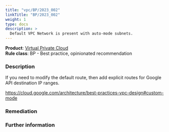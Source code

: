 ```yaml
---
title: "vpc/BP/2023_002"
linkTitle: "BP/2023_002"
weight: 1
type: docs
description: >
  Default VPC Network is present with auto-mode subnets.
---
```


**Product**: [Virtual Private Cloud](https://cloud.google.com/vpc)\
**Rule class**: BP - Best practice, opinionated recommendation

### Description

If you need to modify the default route, then add explicit routes
for Google API destination IP ranges.

https://cloud.google.com/architecture/best-practices-vpc-design#custom-mode

### Remediation

### Further information

